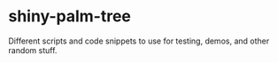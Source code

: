 # shiny-palm-tree

Different scripts and code snippets to use for testing, demos, and other random stuff.
